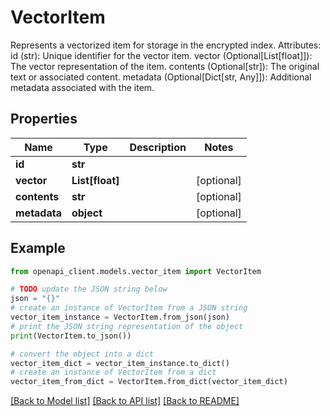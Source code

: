 # VectorItem

Represents a vectorized item for storage in the encrypted index.  Attributes:     id (str): Unique identifier for the vector item.     vector (Optional[List[float]]): The vector representation of the item.     contents (Optional[str]): The original text or associated content.     metadata (Optional[Dict[str, Any]]): Additional metadata associated with the item.

## Properties

Name | Type | Description | Notes
------------ | ------------- | ------------- | -------------
**id** | **str** |  | 
**vector** | **List[float]** |  | [optional] 
**contents** | **str** |  | [optional] 
**metadata** | **object** |  | [optional] 

## Example

```python
from openapi_client.models.vector_item import VectorItem

# TODO update the JSON string below
json = "{}"
# create an instance of VectorItem from a JSON string
vector_item_instance = VectorItem.from_json(json)
# print the JSON string representation of the object
print(VectorItem.to_json())

# convert the object into a dict
vector_item_dict = vector_item_instance.to_dict()
# create an instance of VectorItem from a dict
vector_item_from_dict = VectorItem.from_dict(vector_item_dict)
```
[[Back to Model list]](../README.md#documentation-for-models) [[Back to API list]](../README.md#documentation-for-api-endpoints) [[Back to README]](../README.md)


